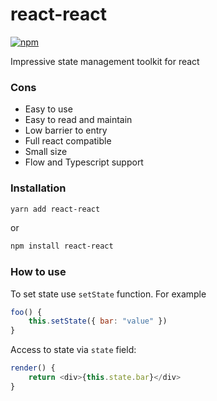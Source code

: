 # react-react

[![npm](https://img.shields.io/npm/v/react-react.svg?style=flat-square)](https://www.npmjs.com/package/react-react)

Impressive state management toolkit for react

### Cons
* Easy to use
* Easy to read and maintain
* Low barrier to entry
* Full react compatible
* Small size
* Flow and Typescript support

### Installation

```bash
yarn add react-react
```

or 

```bash
npm install react-react
```

### How to use

To set state use `setState` function. For example

```javascript
foo() {
    this.setState({ bar: "value" })
}
```

Access to state via `state` field:

```javascript
render() {
    return <div>{this.state.bar}</div>
}
```
